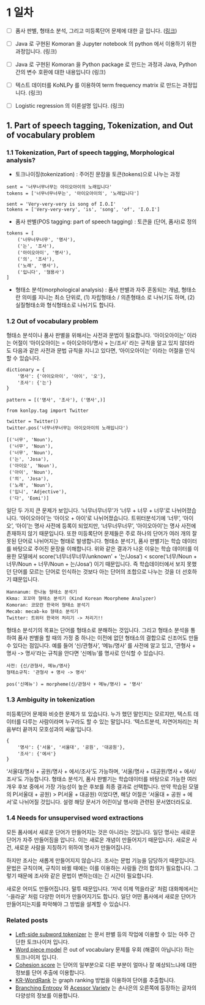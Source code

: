 # 1 일차
- [ ] 품사 판별, 형태소 분석, 그리고 미등록단어 문제에 대한 글 입니다. ([링크](https://lovit.github.io/nlp/2018/04/01/pos_and_oov/))
- [ ] Java 로 구현된 Komoran 을 Jupyter notebook 의 python 에서 이용하기 위한 과정입니다. (링크)
- [ ] Java 로 구현된 Komoran 을 Python package 로 만드는 과정과 Java, Python 간의 변수 호환에 대한 내용입니다 (링크)
- [ ] 텍스트 데이터를 KoNLPy 를 이용하여 term frequency matrix 로 만드는 과정입니다. (링크)
- [ ] Logistic regression 의 이론설명 입니다. (링크)


## 1. Part of speech tagging, Tokenization, and Out of vocabulary problem

### 1.1 Tokenization, Part of speech tagging, Morphological analysis?
- 토크나이징(tokenization) : 주어진 문장을 토큰(tokens)으로 나누는 과정
```
sent = '너무너무너무는 아이오아이의 노래입니다'
tokens = ['너무너무너무는', '아이오아이의', '노래입니다']

sent = 'Very-very-very is song of I.O.I'
tokens = ['Very-very-very', 'is', 'song', 'of', 'I.O.I']
```
- 품사 판별(POS tagging: part of speech tagging) : 토큰을 (단어, 품사)로 정의
```
tokens = [
    ('너무너무너무', '명사'),
    ('는', '조사'),
    ('아이오아이', '명사'),
    ('의', '조사'),
    ('노래', '명사'),
    ('입니다', '형용사')
]
```
- 형태소 분석(morphological analysis) : 품사 판별과 자주 혼동되는 개념, 형태소란 의미를 지니는 최소 단위로, (1) 자립형태소 / 의존형태소 로 나뉘기도 하며, (2) 실질형태소와 형식형태소로 나뉘기도 합니다.

### 1.2 Out of vocabulary problem
형태소 분석이나 품사 판별을 위해서는 사전과 문법이 필요합니다. ‘아이오아이는’ 이라는 어절이 ‘아이오아이는 = 아이오아이/명사 + 는/조사’ 라는 규칙을 알고 있지 않더라도 다음과 같은 사전과 문법 규칙을 지니고 있다면, ‘아이오아이는’ 이라는 어절을 인식할 수 있습니다.
```
dictionary = {
	'명사': {'아이오아이', '아이', '오'},
	'조사': {'는'}
}

pattern = [('명사', '조사'), ('명사',)]
```
```
from konlpy.tag import Twitter

twitter = Twitter()
twitter.pos('너무너무너무는 아이오아이의 노래입니다')

[('너무', 'Noun'),
 ('너무', 'Noun'),
 ('너무', 'Noun'),
 ('는', 'Josa'),
 ('아이오', 'Noun'),
 ('아이', 'Noun'),
 ('의', 'Josa'),
 ('노래', 'Noun'),
 ('입니', 'Adjective'),
 ('다', 'Eomi')]
 ```
일단 두 가지 큰 문제가 보입니다. ‘너무너무너무’가 ‘너무 + 너무 + 너무’로 나뉘어졌습니다. ‘아이오아이’는 ‘아이오 + 아이’로 나뉘어졌습니다. 트위터분석기에 ‘너무’, ‘아이오’, ‘아이’는 명사 사전에 등록이 되었지만, ‘너무너무너무’, ‘아이오아이’는 명사 사전에 존재하지 않기 때문입니다. 
또한 미등록단어 문제들은 주로 하나의 단어가 여러 개의 잘못된 단어로 나뉘어지는 형태로 발생합니다. 형태소 분석기, 품사 판별기는 학습 데이터를 바탕으로 주어진 문장을 이해합니다. 위와 같은 결과가 나온 이유는 학습 데이터를 이용한 모델에서 score(‘너무너무너무/unknown’ + ‘는/Josa’) < score(‘너무/Noun + 너무/Noun + 너무/Noun + 는/Josa’) 이기 때문입니다. 즉 학습데이터에서 보지 못했던 단어를 모르는 단어로 인식하는 것보다 아는 단어의 조합으로 나누는 것을 더 선호하기 떄문입니다.

```
Hannanum: 한나눔 형태소 분석기
Kkma: 꼬꼬마 형태소 분석기 (Kind Korean Moorpheme Analyzer)
Komoran: 코모란 한국어 형태소 분석기
Mecab: mecab-ko 형태소 분석기
Twitter: 트위터 한국어 처리기 -> 처리기!!
```
형태소 분석기의 목표는 단어를 형태소로 분해하는 것입니다. 그리고 형태소 분석을 통하여 품사 판별을 할 때의 가정 중 하나는 이전에 없던 형태소의 결합으로 신조어도 만들 수 있다는 점입니다. 예를 들어 ‘신/관형사’, ‘메뉴/명사’ 를 사전에 알고 있고, ‘관형사 + 명사 -> 명사’라는 규칙을 안다면 ‘신메뉴’를 명사로 인식할 수 있습니다.
```
사전: {신/관형사, 메뉴/명사}
형태소규칙: '관형사 + 명사 -> 명사'

pos('신메뉴') = morpheme(신/관형사 + 메뉴/명사) = '명사'
```

### 1.3 Ambiguity in tokenization
미등록단어 문제와 비슷한 문제가 또 있습니다. 누가 했던 말인지는 모르지만, 텍스트 데이터를 다루는 사람이라며 누구라도 할 수 있는 말입니다. ‘텍스트분석, 자연어처리는 처음부터 끝까지 모호성과의 싸움‘입니다.
```
{
	'명사': {'서울', '서울대', '공원', '대공원'},
	'조사': {'에서'}
}
```
‘서울대/명사 + 공원/명사 + 에서/조사’도 가능하며, ‘서울/명사 + 대공원/명사 + 에서/조사’도 가능합니다.
형태소 분석기, 품사 판별기는 학습데이터를 바탕으로 가능한 여러 개우 후보 중에서 가장 가능성이 높은 후보를 최종 결과로 선택합니다. 만약 학습된 모델의 P(서울대 + 공원) > P(서울 + 대공원) 이었다면, 해당 어절은 ‘서울대 + 공원 + 에서’로 나뉘어질 것입니다. 설령 해당 문서가 어린이날 행사와 관련된 문서였더라도요.

### 1.4 Needs for unsupervised word extractions
모든 품사에서 새로운 단어가 만들어지는 것은 아니라는 것입니다. 일단 명사는 새로운 단어가 자주 만들어짐을 압니다. 이는 새로운 개념이 만들어지기 때문입니다. 새로운 사건, 새로운 사람을 지칭하기 위하여 명사가 만들어집니다.

하지만 조사는 새롭게 만들어지지 않습니다. 조사는 문법 기능을 담당하기 때문입니다. 문법은 규칙이며, 규칙이 바뀔 때에는 이를 이용하는 사람들 간의 합의가 필요합니다. 그렇기 때문에 조사와 같은 문법이 변하는데는 긴 시간이 필요합니다.

새로운 어미도 만들어집니다. 말투 때문입니다. ‘저녁 이제 먹을라궁’ 처럼 대화체에서는 ‘-을라궁’ 처럼 다양한 어미가 만들어지기도 합니다. 일단 어떤 품사에서 새로운 단어가 만들어지는지를 파악해야 그 방법을 설계할 수 있습니다.

### Related posts
- [Left-side subword tokenizer](https://lovit.github.io/nlp/2018/04/02/simplest_tokenizers/) 는 문서 판별 등의 작업에 이용할 수 있는 아주 간단한 토크나이저 입니다.
- [Word piece model](https://lovit.github.io/nlp/2018/04/02/wpm/) 은 out of vocabulary 문제를 우회 (해결이 아닙니다) 하는 토크나이저 입니다.
- [Cohesion score](https://lovit.github.io/nlp/2018/04/09/cohesion_ltokenizer/) 는 단어의 일부분으로 다른 부분이 얼마나 잘 예상되느냐에 대한 정보를 단어 추출에 이용합니다.
- [KR-WordRank](https://lovit.github.io/nlp/2018/04/16/krwordrank/) 는 graph ranking 방법을 이용하여 단어를 추출합니다.
- [Branching Entropy](https://lovit.github.io/nlp/2018/04/09/branching_entropy_accessor_variety/) 와 [Acessor Variety](https://lovit.github.io/nlp/2018/04/09/branching_entropy_accessor_variety/) 는 손나은의 오른쪽에 등장하는 글자의 다양성의 정보를 이용합니다.

